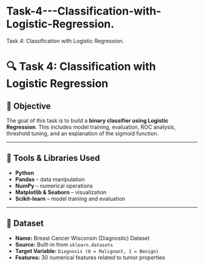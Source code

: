 # Task-4---Classification-with-Logistic-Regression.
Task 4: Classification with Logistic Regression.

# 🔍 Task 4: Classification with Logistic Regression

## 🎯 Objective

The goal of this task is to build a **binary classifier using Logistic Regression**. This includes model training, evaluation, ROC analysis, threshold tuning, and an explanation of the sigmoid function.

---

## 🧰 Tools & Libraries Used

- **Python**
- **Pandas** – data manipulation
- **NumPy** – numerical operations
- **Matplotlib & Seaborn** – visualization
- **Scikit-learn** – model training and evaluation

---

## 📁 Dataset

- **Name:** Breast Cancer Wisconsin (Diagnostic) Dataset
- **Source:** Built-in from `sklearn.datasets`
- **Target Variable:** `Diagnosis (0 = Malignant, 1 = Benign)`
- **Features:** 30 numerical features related to tumor properties




